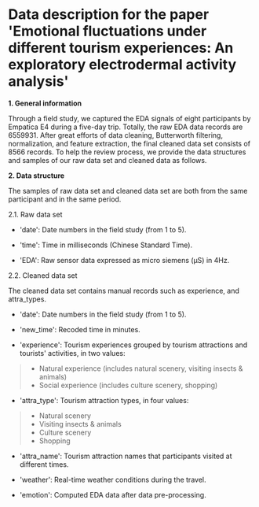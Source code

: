 Data description for the paper 'Emotional fluctuations under different tourism experiences: An exploratory electrodermal activity analysis'
======

**1. General information**

Through a field study, we captured the EDA signals of eight participants by Empatica E4 during a five-day trip. Totally, the raw EDA data records are 6559931. After great efforts of data cleaning, Butterworth filtering, normalization, and feature extraction, the final cleaned data set consists of 8566 records. To help the review process, we provide the data structures and samples of our raw data set and cleaned data as follows. 

**2. Data structure**

The samples of raw data set and cleaned data set are both from the same participant and in the same period.

2.1. Raw data set
    
- 'date': Date numbers in the field study (from 1 to 5).
    
- 'time': Time in milliseconds (Chinese Standard Time).
    
- 'EDA': Raw sensor data expressed as micro siemens (μS) in 4Hz.
    
2.2. Cleaned data set

The cleaned data set contains manual records such as experience, and attra_types. 
    
- 'date': Date numbers in the field study (from 1 to 5).
    
- 'new_time': Recoded time in minutes.
    
- 'experience': Tourism experiences grouped by tourism attractions and tourists' activities, in two values:
    
> - Natural experience (includes natural scenery, visiting insects & animals)
> - Social experience (includes culture scenery, shopping)

- 'attra_type': Tourism attraction types, in four values:

> - Natural scenery
> - Visiting insects & animals
> - Culture scenery
> - Shopping

- 'attra_name': Tourism attraction names that participants visited at different times.

- 'weather': Real-time weather conditions during the travel.

- 'emotion': Computed EDA data after data pre-processing.

